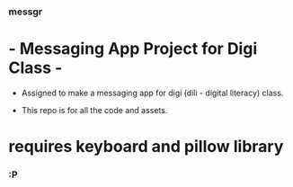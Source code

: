 ### messgr
# - Messaging App Project for Digi Class -

- Assigned to make a messaging app for digi (dili - digital literacy) class. 

- This repo is for all the code and assets.
# requires keyboard and pillow library

### :P
